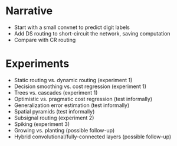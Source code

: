 # Narrative

- Start with a small convnet to predict digit labels
- Add DS routing to short-circuit the network, saving computation
- Compare with CR routing

# Experiments

- Static routing vs. dynamic routing (experiment 1)
- Decision smoothing vs. cost regression (experiment 1)
- Trees vs. cascades (experiment 1)
- Optimistic vs. pragmatic cost regression (test informally)
- Generalization error estimation (test informally)
- Spatial pyramids (test informally)
- Subsignal routing (experiment 2)
- Spiking (experiment 3)
- Growing vs. planting (possible follow-up)
- Hybrid convolutional/fully-connected layers (possible follow-up)
